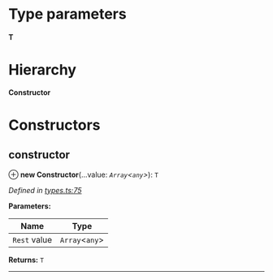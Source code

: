 

# Type parameters
#### T 
# Hierarchy

**Constructor**

# Constructors

<a id="constructor"></a>

##  constructor

⊕ **new Constructor**(...value: *`Array`<`any`>*): `T`

*Defined in [types.ts:75](https://github.com/polkadot-js/api/blob/b37aebe/packages/types/src/types.ts#L75)*

**Parameters:**

| Name | Type |
| ------ | ------ |
| `Rest` value | `Array`<`any`> |

**Returns:** `T`

___

